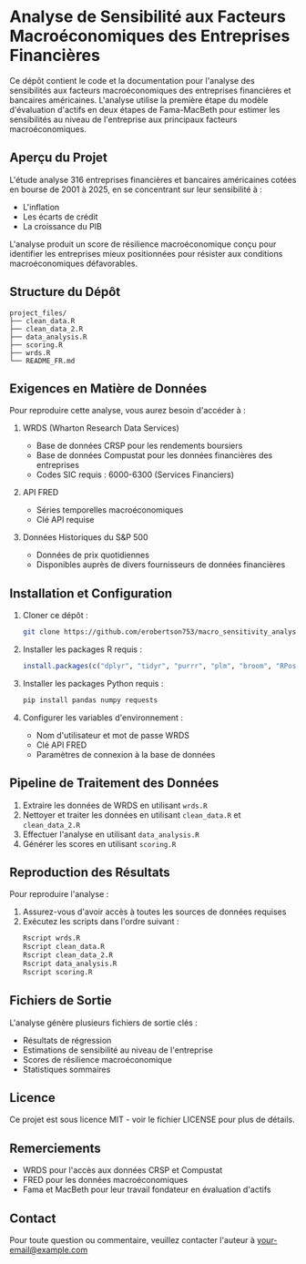 # Analyse de Sensibilité aux Facteurs Macroéconomiques des Entreprises Financières

Ce dépôt contient le code et la documentation pour l'analyse des sensibilités aux facteurs macroéconomiques des entreprises financières et bancaires américaines. L'analyse utilise la première étape du modèle d'évaluation d'actifs en deux étapes de Fama-MacBeth pour estimer les sensibilités au niveau de l'entreprise aux principaux facteurs macroéconomiques.

## Aperçu du Projet

L'étude analyse 316 entreprises financières et bancaires américaines cotées en bourse de 2001 à 2025, en se concentrant sur leur sensibilité à :
- L'inflation
- Les écarts de crédit
- La croissance du PIB

L'analyse produit un score de résilience macroéconomique conçu pour identifier les entreprises mieux positionnées pour résister aux conditions macroéconomiques défavorables.

## Structure du Dépôt

```
project_files/
├── clean_data.R
├── clean_data_2.R
├── data_analysis.R
├── scoring.R
├── wrds.R
└── README_FR.md
```

## Exigences en Matière de Données

Pour reproduire cette analyse, vous aurez besoin d'accéder à :

1. WRDS (Wharton Research Data Services)
   - Base de données CRSP pour les rendements boursiers
   - Base de données Compustat pour les données financières des entreprises
   - Codes SIC requis : 6000-6300 (Services Financiers)

2. API FRED
   - Séries temporelles macroéconomiques
   - Clé API requise

3. Données Historiques du S&P 500
   - Données de prix quotidiennes
   - Disponibles auprès de divers fournisseurs de données financières

## Installation et Configuration

1. Cloner ce dépôt :
   ```bash
   git clone https://github.com/erobertson753/macro_sensitivity_analysis.git
   ```

2. Installer les packages R requis :
   ```R
   install.packages(c("dplyr", "tidyr", "purrr", "plm", "broom", "RPostgres", "tidyverse", "lubridate", "zoo"))
   ```

3. Installer les packages Python requis :
   ```bash
   pip install pandas numpy requests
   ```

4. Configurer les variables d'environnement :
   - Nom d'utilisateur et mot de passe WRDS
   - Clé API FRED
   - Paramètres de connexion à la base de données

## Pipeline de Traitement des Données

1. Extraire les données de WRDS en utilisant `wrds.R`
2. Nettoyer et traiter les données en utilisant `clean_data.R` et `clean_data_2.R`
3. Effectuer l'analyse en utilisant `data_analysis.R`
4. Générer les scores en utilisant `scoring.R`

## Reproduction des Résultats

Pour reproduire l'analyse :

1. Assurez-vous d'avoir accès à toutes les sources de données requises
2. Exécutez les scripts dans l'ordre suivant :
   ```bash
   Rscript wrds.R
   Rscript clean_data.R
   Rscript clean_data_2.R
   Rscript data_analysis.R
   Rscript scoring.R
   ```

## Fichiers de Sortie

L'analyse génère plusieurs fichiers de sortie clés :
- Résultats de régression
- Estimations de sensibilité au niveau de l'entreprise
- Scores de résilience macroéconomique
- Statistiques sommaires

## Licence

Ce projet est sous licence MIT - voir le fichier LICENSE pour plus de détails.

## Remerciements

- WRDS pour l'accès aux données CRSP et Compustat
- FRED pour les données macroéconomiques
- Fama et MacBeth pour leur travail fondateur en évaluation d'actifs

## Contact

Pour toute question ou commentaire, veuillez contacter l'auteur à [your-email@example.com](mailto:your-email@example.com) 
